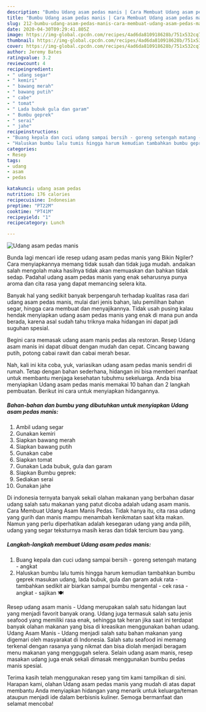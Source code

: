```yaml
---
description: "Bumbu Udang asam pedas manis | Cara Membuat Udang asam pedas manis Yang Lezat"
title: "Bumbu Udang asam pedas manis | Cara Membuat Udang asam pedas manis Yang Lezat"
slug: 212-bumbu-udang-asam-pedas-manis-cara-membuat-udang-asam-pedas-manis-yang-lezat
date: 2020-04-30T09:29:41.805Z
image: https://img-global.cpcdn.com/recipes/4ad6da810918628b/751x532cq70/udang-asam-pedas-manis-foto-resep-utama.jpg
thumbnail: https://img-global.cpcdn.com/recipes/4ad6da810918628b/751x532cq70/udang-asam-pedas-manis-foto-resep-utama.jpg
cover: https://img-global.cpcdn.com/recipes/4ad6da810918628b/751x532cq70/udang-asam-pedas-manis-foto-resep-utama.jpg
author: Jeremy Bates
ratingvalue: 3.2
reviewcount: 4
recipeingredient:
- " udang segar"
- " kemiri"
- " bawang merah"
- " bawang putih"
- " cabe"
- " tomat"
- " Lada bubuk gula dan garam"
- " Bumbu geprek"
- " serai"
- " jahe"
recipeinstructions:
- "Buang kepala dan cuci udang sampai bersih - goreng setengah matang - angkat"
- "Haluskan bumbu lalu tumis hingga harum kemudian tambahkan bumbu geprek masukan udang, lada bubuk, gula dan garam aduk rata - tambahkan sedikit air biarkan sampai bumbu mengental - cek rasa - angkat - sajikan 🍽️"
categories:
- Resep
tags:
- udang
- asam
- pedas

katakunci: udang asam pedas 
nutrition: 176 calories
recipecuisine: Indonesian
preptime: "PT22M"
cooktime: "PT41M"
recipeyield: "1"
recipecategory: Lunch

---
```



![Udang asam pedas manis](https://img-global.cpcdn.com/recipes/4ad6da810918628b/751x532cq70/udang-asam-pedas-manis-foto-resep-utama.jpg)

Bunda lagi mencari ide resep udang asam pedas manis yang Bikin Ngiler? Cara menyiapkannya memang tidak susah dan tidak juga mudah. andaikan salah mengolah maka hasilnya tidak akan memuaskan dan bahkan tidak sedap. Padahal udang asam pedas manis yang enak seharusnya punya aroma dan cita rasa yang dapat memancing selera kita.

Banyak hal yang sedikit banyak berpengaruh terhadap kualitas rasa dari udang asam pedas manis, mulai dari jenis bahan, lalu pemilihan bahan segar, hingga cara membuat dan menyajikannya. Tidak usah pusing kalau hendak menyiapkan udang asam pedas manis yang enak di mana pun anda berada, karena asal sudah tahu triknya maka hidangan ini dapat jadi suguhan spesial.

Begini cara memasak udang asam manis pedas ala restoran. Resep Udang asam manis ini dapat dibuat dengan mudah dan cepat. Cincang bawang putih, potong cabai rawit dan cabai merah besar.


Nah, kali ini kita coba, yuk, variasikan udang asam pedas manis sendiri di rumah. Tetap dengan bahan sederhana, hidangan ini bisa memberi manfaat untuk membantu menjaga kesehatan tubuhmu sekeluarga. Anda bisa menyiapkan Udang asam pedas manis memakai 10 bahan dan 2 langkah pembuatan. Berikut ini cara untuk menyiapkan hidangannya.

<!--inarticleads1-->

##### Bahan-bahan dan bumbu yang dibutuhkan untuk menyiapkan Udang asam pedas manis:

1. Ambil  udang segar
1. Gunakan  kemiri
1. Siapkan  bawang merah
1. Siapkan  bawang putih
1. Gunakan  cabe
1. Siapkan  tomat
1. Gunakan  Lada bubuk, gula dan garam
1. Siapkan  Bumbu geprek:
1. Sediakan  serai
1. Gunakan  jahe


Di indonesia ternyata banyak sekali olahan makanan yang berbahan dasar udang salah satu makanan yang patut dicoba adalah udang asam manis. Cara Membuat Udang Asam Manis Pedas. Tidak hanya itu, cita rasa udang yang gurih dan manis mampu menambah kenikmatan saat kita makan. Namun yang perlu diperhatikan adalah kesegaran udang yang anda pilih, udang yang segar teksturnya masih keras dan tidak tercium bau yang. 

<!--inarticleads2-->

##### Langkah-langkah membuat Udang asam pedas manis:

1. Buang kepala dan cuci udang sampai bersih - goreng setengah matang - angkat
1. Haluskan bumbu lalu tumis hingga harum kemudian tambahkan bumbu geprek masukan udang, lada bubuk, gula dan garam aduk rata - tambahkan sedikit air biarkan sampai bumbu mengental - cek rasa - angkat - sajikan 🍽️


Resep udang asam manis - Udang merupakan salah satu hidangan laut yang menjadi favorit banyak orang. Udang juga termasuk salah satu jenis seafood yang memiliki rasa enak, sehingga tak heran jika saat ini terdapat banyak olahan makanan yang bisa di kreasikan menggunakan bahan udang. Udang Asam Manis - Udang menjadi salah satu bahan makanan yang digemari oleh masyarakat di Indonesia. Salah satu seafood ini memang terkenal dengan rasanya yang nikmat dan bisa diolah menjadi beragam menu makanan yang menggugah selera. Selain udang asam manis, resep masakan udang juga enak sekali dimasak menggunakan bumbu pedas manis spesial. 

Terima kasih telah menggunakan resep yang tim kami tampilkan di sini. Harapan kami, olahan Udang asam pedas manis yang mudah di atas dapat membantu Anda menyiapkan hidangan yang menarik untuk keluarga/teman ataupun menjadi ide dalam berbisnis kuliner. Semoga bermanfaat dan selamat mencoba!
